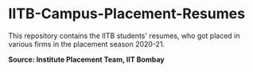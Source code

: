 # IITB-Campus-Placement-Resumes

This repository contains the IITB students' resumes, who got placed in various firms in the placement season 2020-21. 

**Source: Institute Placement Team, IIT Bombay**
